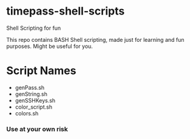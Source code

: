 # timepass-shell-scripts
Shell Scripting for fun

This repo contains BASH Shell scripting, made just for learning and fun purposes. Might be useful for you.

# Script Names
* genPass.sh
* genString.sh
* genSSHKeys.sh
* color_script.sh
* colors.sh

### Use at your own risk
